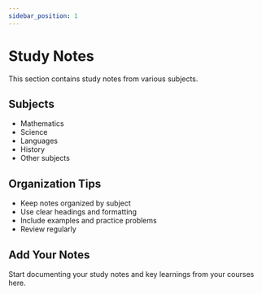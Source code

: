 ```yaml
---
sidebar_position: 1
---
```


# Study Notes

This section contains study notes from various subjects.

## Subjects

- Mathematics
- Science
- Languages
- History
- Other subjects

## Organization Tips

- Keep notes organized by subject
- Use clear headings and formatting
- Include examples and practice problems
- Review regularly

## Add Your Notes

Start documenting your study notes and key learnings from your courses here.
